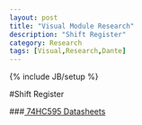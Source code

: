 ```yaml
---
layout: post
title: "Visual Module Research"
description: "Shift Register"
category: Research
tags: [Visual,Research,Dante]
---
```

{% include JB/setup %}

#Shift Register

###[ 74HC595 Datasheets ](https://www.sparkfun.com/datasheets/IC/SN74HC595.pdf)
